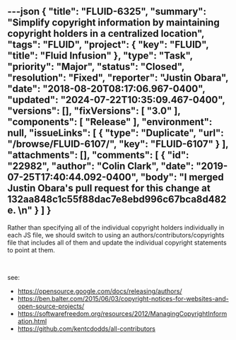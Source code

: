 ---json
{
  "title": "FLUID-6325",
  "summary": "Simplify copyright information by maintaining copyright holders in a centralized location",
  "tags": "FLUID",
  "project": {
    "key": "FLUID",
    "title": "Fluid Infusion"
  },
  "type": "Task",
  "priority": "Major",
  "status": "Closed",
  "resolution": "Fixed",
  "reporter": "Justin Obara",
  "date": "2018-08-20T08:17:06.967-0400",
  "updated": "2024-07-22T10:35:09.467-0400",
  "versions": [],
  "fixVersions": [
    "3.0"
  ],
  "components": [
    "Release"
  ],
  "environment": null,
  "issueLinks": [
    {
      "type": "Duplicate",
      "url": "/browse/FLUID-6107/",
      "key": "FLUID-6107"
    }
  ],
  "attachments": [],
  "comments": [
    {
      "id": "22982",
      "author": "Colin Clark",
      "date": "2019-07-25T17:40:44.092-0400",
      "body": "I merged Justin Obara's pull request for this change at 132aa848c1c55f88dac7e8ebd996c67bca8d482e.&#x20;\n"
    }
  ]
}
---
Rather than specifying all of the individual copyright holders individually in each JS file, we should switch to using an authors/contributors/copyrights file that includes all of them and update the individual copyright statements to point at them.

 

see: 

* <https://opensource.google.com/docs/releasing/authors/>
* <https://ben.balter.com/2015/06/03/copyright-notices-for-websites-and-open-source-projects/>
* <https://softwarefreedom.org/resources/2012/ManagingCopyrightInformation.html>
* <https://github.com/kentcdodds/all-contributors>

        